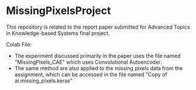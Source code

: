 # MissingPixelsProject

This repository is related to the report paper submitted for Advanced Topics in Knowledge-based Systems final project.

Colab File:
- The experiment discussed primarily in the paper uses the file named "MissingPixels_CAE" which uses Convolutional Autoencoder.
- The same method are also applied to the missing pixels data from the assignment, which can be accessed in the file named "Copy of ai.missing_pixels.keras"
